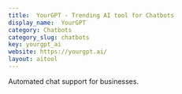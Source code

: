 ```yaml
---
title:  YourGPT - Trending AI tool for Chatbots
display_name:  YourGPT
category: Chatbots
category_slug: chatbots
key: yourgpt_ai
website: https://yourgpt.ai/
layout: aitool
---
```


Automated chat support for businesses.

